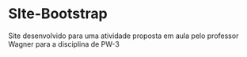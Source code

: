 # SIte-Bootstrap
Site desenvolvido para uma atividade proposta em aula pelo professor Wagner para a disciplina de PW-3
